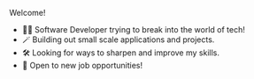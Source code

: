 Welcome!

- 👨‍💻 Software Developer trying to break into the world of tech!
- 🪄 Building out small scale applications and projects.
- 🛠 Looking for ways to sharpen and improve my skills.
- 📃 Open to new job opportunities!
